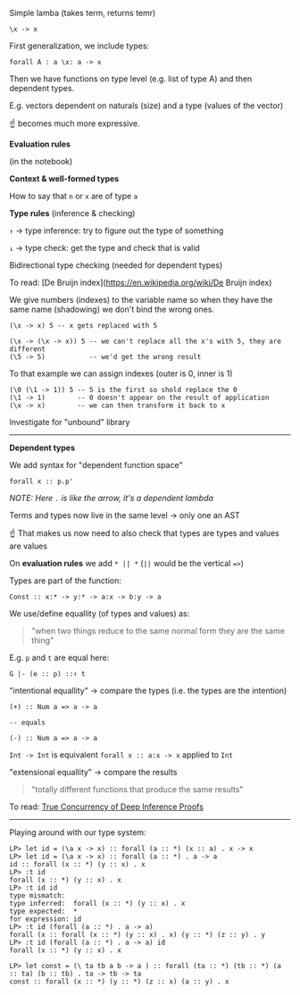 Simple lamba (takes term, returns temr)

```
\x -> x
```

First generalization, we include types:

```
forall A : a \x: a -> x
```

Then we have functions on type level (e.g. list of type A) and then dependent
types.

E.g. vectors dependent on naturals (size) and a type (values of the vector)

:point_up: becomes much more expressive.

**Evaluation rules**

(in the notebook)

**Context & well-formed types**

How to say that `n` or `x` are of type `a`

**Type rules** (inference & checking)

`↑` -> type inference: try to figure out the type of something

`↓` -> type check: get the type and check that is valid

Bidirectional type checking (needed for dependent types)

To read: [De Bruijn index](https://en.wikipedia.org/wiki/De Bruijn index)

We give numbers (indexes) to the variable name so when they have the same name
(shadowing) we don't bind the wrong ones.

```
(\x -> x) 5 -- x gets replaced with 5
```

```
(\x -> (\x -> x)) 5 -- we can't replace all the x's with 5, they are different
(\5 -> 5)           -- we'd get the wrong result
```

To that example we can assign indexes (outer is 0, inner is 1)

```
(\0 (\1 -> 1)) 5 -- 5 is the first so shold replace the 0
(\1 -> 1)        -- 0 doesn't appear on the result of application
(\x -> x)        -- we can then transform it back to x
```

Investigate for "unbound" library

---

**Dependent types**

We add syntax for "dependent function space"

```
forall x :: p.p'
```

_NOTE: Here `.` is like the arrow, it's a dependent lambda_

Terms and types now live in the same level -> only one an AST

:point_up: That makes us now need to also check that types are types and values
are values

On **evaluation rules** we add `* || *` (`||` would be the vertical `=>`)

Types are part of the function:

```
Const :: x:* -> y:* -> a:x -> b:y -> a
```

We use/define equallity (of types and values) as:

> "when two things reduce to the same normal form they are the same thing"

E.g. `p` and `t` are equal here:

```
G |- (e :: p) ::↑ t
```

"intentional equallity" -> compare the types (i.e. the types are the intention)

```
(+) :: Num a => a -> a

-- equals

(-) :: Num a => a -> a
```

`Int -> Int` is equivalent `forall x :: a:x -> x` applied to `Int`

"extensional equallity" -> compare the results

> "totally different functions that produce the same results"

To read:
[True Concurrency of Deep Inference Proofs](https://drive.google.com/file/d/0B150TbHH-gFtWVE0dGJMOVFEeTQ/view)

---

Playing around with our type system:

```
LP> let id = (\a x -> x) :: forall (a :: *) (x :: a) . x -> x
LP> let id = (\a x -> x) :: forall (a :: *) . a -> a
id :: forall (x :: *) (y :: x) . x
LP> :t id
forall (x :: *) (y :: x) . x
LP> :t id id
type mismatch:
type inferred:  forall (x :: *) (y :: x) . x
type expected:  *
for expression: id
LP> :t id (forall (a :: *) . a -> a)
forall (x :: forall (x :: *) (y :: x) . x) (y :: *) (z :: y) . y
LP> :t id (forall (a :: *) . a -> a) id
forall (x :: *) (y :: x) . x
```

```
LP> let const = (\ ta tb a b -> a ) :: forall (ta :: *) (tb :: *) (a :: ta) (b :: tb) . ta -> tb -> ta
const :: forall (x :: *) (y :: *) (z :: x) (a :: y) . x
```
